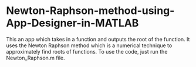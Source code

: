 # Newton-Raphson-method-using-App-Designer-in-MATLAB

This an app which takes in a function and outputs the root of the function.
It uses the Newton Raphson method which is a numerical technique to approximately find roots of functions.
To use the code, just run the Newton_Raphson.m file.
